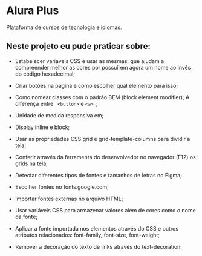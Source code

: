 # Alura Plus
Plataforma de cursos de tecnologia e idiomas.

## Neste projeto eu pude praticar sobre:

* Estabelecer variáveis CSS e usar as mesmas, que ajudam a compreender melhor as cores por possuírem agora um nome ao invés do código hexadecimal;

* Criar botões na página e como escolher qual elemento para isso;

* Como nomear classes com o padrão BEM (block element modifier);
A diferença entre ``` <button>``` e ```<a> ```;

* Unidade de medida responsiva em;

* Display inline e block;

* Usar as propriedades CSS grid e grid-template-columns para dividir a tela;

* Conferir através da ferramenta do desenvolvedor no navegador (F12) os grids na tela;

* Detectar diferentes tipos de fontes e tamanhos de letras no Figma;

* Escolher fontes no fonts.google.com;

* Importar fontes externas no arquivo HTML;

* Usar variáveis CSS para armazenar valores além de cores como o nome da fonte;

* Aplicar a fonte importada nos elementos através do CSS e outros atributos relacionados: font-family, font-size, font-weight;

* Remover a decoração do texto de links através do text-decoration.
